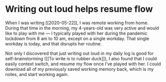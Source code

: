 # Writing out loud helps resume flow

When I was writing [[2020-05-22]], I was remote working from home. During that time in the morning, my 4-years-old was very active and would like to play with me —  I typically played with her during the pandemic lockdown from 8 am to 10 am, except on a single workday. That single workday is today, and that disrupts her routine.

Not only I discovered that just writing out loud in my daily log is good for self-brainstorming ([[To write is to rubber duck]]), I also found that I could easily context switch, and resume my flow once I’ve played with her. I could download all of my previously saved working memory back, which is my notes, and start working again.

<!-- {BearID:9233C390-EDA5-40FD-A58F-C08560437FAA-8594-00003F7C3EC41A52} -->
